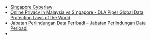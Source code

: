 - [Singapore Cyberlaw](https://www.csa.gov.sg/News/Publications/overview-of-legislations)
- [Online Privacy in Malaysia vs Singapore - DLA Piper Global Data Protection Laws of the World](https://www.dlapiperdataprotection.com/index.html?t=online-privacy&c=MY&c2=SG)
- [Jabatan Perlindungan Data Peribadi – Jabatan Perlindungan Data Peribadi](https://www.pdp.gov.my/jpdpv2/)
- 